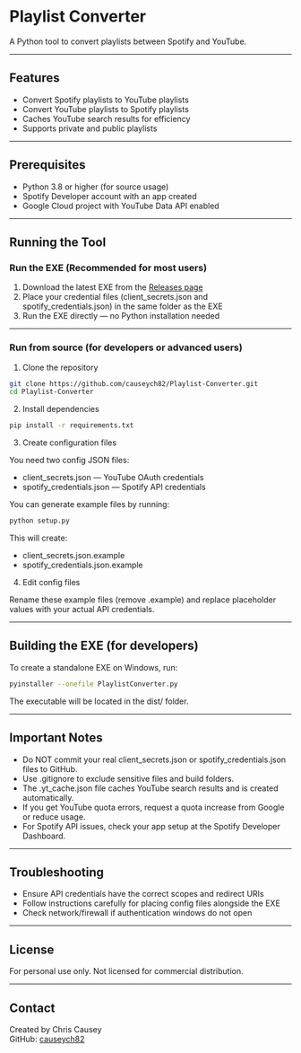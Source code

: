 # Playlist Converter

A Python tool to convert playlists between Spotify and YouTube.

---

## Features

- Convert Spotify playlists to YouTube playlists  
- Convert YouTube playlists to Spotify playlists  
- Caches YouTube search results for efficiency  
- Supports private and public playlists  

---

## Prerequisites

- Python 3.8 or higher (for source usage)  
- Spotify Developer account with an app created  
- Google Cloud project with YouTube Data API enabled  

---

## Running the Tool

### Run the EXE (Recommended for most users)

1. Download the latest EXE from the [Releases page](https://github.com/causeych82/Playlist-Converter/releases)  
2. Place your credential files (client_secrets.json and spotify_credentials.json) in the same folder as the EXE  
3. Run the EXE directly — no Python installation needed  

---

### Run from source (for developers or advanced users)

1. Clone the repository
```bash
git clone https://github.com/causeych82/Playlist-Converter.git  
cd Playlist-Converter
```

2. Install dependencies
```bash
pip install -r requirements.txt
```
3. Create configuration files

You need two config JSON files:

- client_secrets.json — YouTube OAuth credentials  
- spotify_credentials.json — Spotify API credentials  

You can generate example files by running:
```bash
python setup.py
```
This will create:

- client_secrets.json.example  
- spotify_credentials.json.example  

4. Edit config files

Rename these example files (remove .example) and replace placeholder values with your actual API credentials.

---

## Building the EXE (for developers)

To create a standalone EXE on Windows, run:
```bash
pyinstaller --onefile PlaylistConverter.py
```
The executable will be located in the dist/ folder.

---

## Important Notes

- Do NOT commit your real client_secrets.json or spotify_credentials.json files to GitHub.  
- Use .gitignore to exclude sensitive files and build folders.  
- The .yt_cache.json file caches YouTube search results and is created automatically.  
- If you get YouTube quota errors, request a quota increase from Google or reduce usage.  
- For Spotify API issues, check your app setup at the Spotify Developer Dashboard.  

---

## Troubleshooting

- Ensure API credentials have the correct scopes and redirect URIs  
- Follow instructions carefully for placing config files alongside the EXE  
- Check network/firewall if authentication windows do not open  

---

## License

For personal use only. Not licensed for commercial distribution.

---

## Contact

Created by Chris Causey  
GitHub: [causeych82](https://github.com/causeych82)
